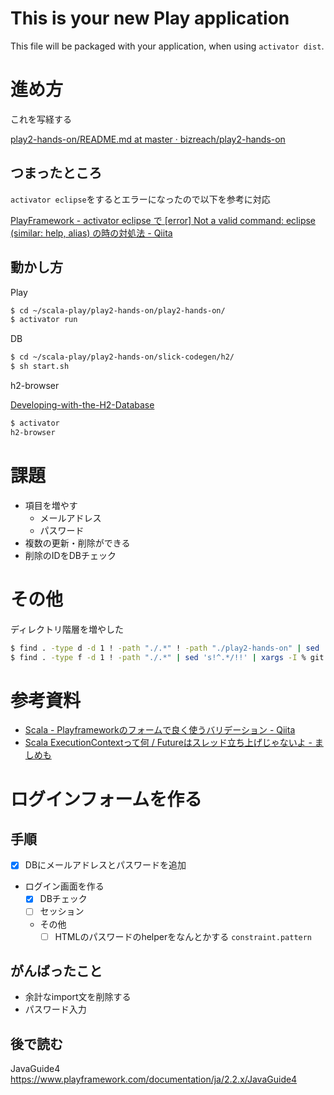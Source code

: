 This is your new Play application
=================================

This file will be packaged with your application, when using `activator dist`.

# 進め方
これを写経する

[play2-hands-on/README.md at master · bizreach/play2-hands-on](https://github.com/bizreach/play2-hands-on/blob/master/play2.4-slick3.0/markdown/README.md)

## つまったところ

`activator eclipse`をするとエラーになったので以下を参考に対応

[PlayFramework - activator eclipse で [error] Not a valid command: eclipse (similar: help, alias) の時の対処法 - Qiita](http://qiita.com/shogo807/items/e50b4538bb1964d4ee92)

## 動かし方

Play

```sh
$ cd ~/scala-play/play2-hands-on/play2-hands-on/
$ activator run
```

DB

```sh
$ cd ~/scala-play/play2-hands-on/slick-codegen/h2/
$ sh start.sh
```

h2-browser

[Developing-with-the-H2-Database](https://www.playframework.com/documentation/ja/2.3.x/Developing-with-the-H2-Database)

```sh
$ activator
h2-browser
```

# 課題
- 項目を増やす
    - メールアドレス
    - パスワード
- 複数の更新・削除ができる
- 削除のIDをDBチェック

# その他
ディレクトリ階層を増やした

```sh
$ find . -type d -d 1 ! -path "./.*" ! -path "./play2-hands-on" | sed 's!^.*/!!' | xargs -I % git mv ./% ./play2-hands-on/%
$ find . -type f -d 1 ! -path "./.*" | sed 's!^.*/!!' | xargs -I % git mv ./% ./play2-hands-on/%
```

# 参考資料
- [Scala - Playframeworkのフォームで良く使うバリデーション - Qiita](http://qiita.com/modal_soul/items/00da5105b29880fee590)
- [Scala ExecutionContextって何 / Futureはスレッド立ち上げじゃないよ - ましめも](http://mashi.hatenablog.com/entry/2014/11/24/010417)

# ログインフォームを作る
## 手順
- [x] DBにメールアドレスとパスワードを追加
- ログイン画面を作る
    - [x] DBチェック
    - [ ] セッション
    - その他
        - [ ] HTMLのパスワードのhelperをなんとかする `constraint.pattern`
## がんばったこと
- 余計なimport文を削除する
- パスワード入力

## 後で読む

JavaGuide4
https://www.playframework.com/documentation/ja/2.2.x/JavaGuide4



